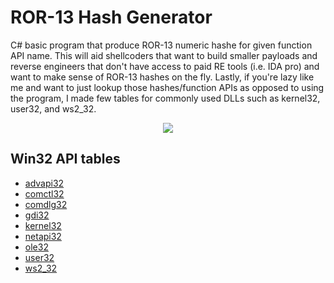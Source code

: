 # ROR-13 Hash Generator
C# basic program that produce ROR-13 numeric hashe for given function API name. This will aid shellcoders that want to build smaller payloads and reverse engineers that don't have access to paid RE tools (i.e. IDA pro) and want to make sense of ROR-13 hashes on the fly. Lastly, if you're lazy like me and want to just lookup those hashes/function APIs as opposed to using the program, I made few tables for commonly used DLLs such as kernel32, user32, and ws2_32.

<p align="center">
  <img src="https://github.com/ihack4falafel/ROR13HashGenerator/blob/master/Capture.PNG">
</p>

## Win32 API tables
- [ advapi32 ](https://github.com/ihack4falafel/ROR13HashGenerator/blob/master/pre_computed_hashes/advapi32.md)
- [ comctl32 ](https://github.com/ihack4falafel/ROR13HashGenerator/blob/master/pre_computed_hashes/comctl32.md)
- [ comdlg32 ](https://github.com/ihack4falafel/ROR13HashGenerator/blob/master/pre_computed_hashes/comdlg32.md)
- [ gdi32 ](https://github.com/ihack4falafel/ROR13HashGenerator/blob/master/pre_computed_hashes/gdi32.md)
- [ kernel32 ](https://github.com/ihack4falafel/ROR13HashGenerator/blob/master/pre_computed_hashes/kernel32.md)
- [ netapi32 ](https://github.com/ihack4falafel/ROR13HashGenerator/blob/master/pre_computed_hashes/netapi32.md)
- [ ole32 ](https://github.com/ihack4falafel/ROR13HashGenerator/blob/master/pre_computed_hashes/ole32.md)
- [ user32 ](https://github.com/ihack4falafel/ROR13HashGenerator/blob/master/pre_computed_hashes/user32.md)
- [ ws2_32 ](https://github.com/ihack4falafel/ROR13HashGenerator/blob/master/pre_computed_hashes/ws2_32.md)
